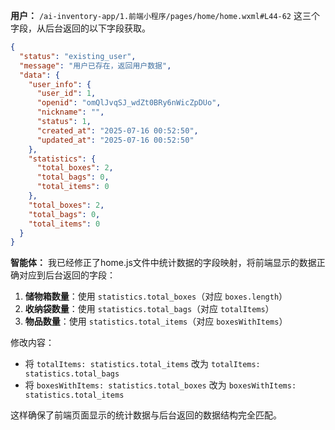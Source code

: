 **用户：**
`/ai-inventory-app/1.前端小程序/pages/home/home.wxml#L44-62` 这三个字段，从后台返回的以下字段获取。
```json
{
  "status": "existing_user",
  "message": "用户已存在，返回用户数据",
  "data": {
    "user_info": {
      "user_id": 1,
      "openid": "omQlJvqSJ_wdZt0BRy6nWicZpDUo",
      "nickname": "",
      "status": 1,
      "created_at": "2025-07-16 00:52:50",
      "updated_at": "2025-07-16 00:52:50"
    },
    "statistics": {
      "total_boxes": 2,
      "total_bags": 0,
      "total_items": 0
    },
    "total_boxes": 2,
    "total_bags": 0,
    "total_items": 0
  }
}
```

**智能体：**
我已经修正了home.js文件中统计数据的字段映射，将前端显示的数据正确对应到后台返回的字段：

1. **储物箱数量**：使用 `statistics.total_boxes`（对应 `boxes.length`）
2. **收纳袋数量**：使用 `statistics.total_bags`（对应 `totalItems`）
3. **物品数量**：使用 `statistics.total_items`（对应 `boxesWithItems`）

修改内容：
- 将 `totalItems: statistics.total_items` 改为 `totalItems: statistics.total_bags`
- 将 `boxesWithItems: statistics.total_boxes` 改为 `boxesWithItems: statistics.total_items`

这样确保了前端页面显示的统计数据与后台返回的数据结构完全匹配。